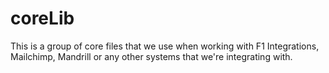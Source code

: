 coreLib
=======

This is a group of core files that we use when working with F1 Integrations, Mailchimp, Mandrill or any other systems that we're integrating with.
